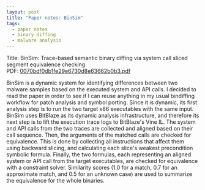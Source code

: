 ```yaml
---
layout: post
title: "Paper notes: BinSim"
tags:
  - paper notes
  - binary diffing
  - malware analysis
---
```

Title: BinSim: Trace-based semantic binary diffing via system call sliced segment equivalence checking<br>
PDF: <a href="/public/0070bdf0db1fe29e6730d8e63662b0b3.pdf">0070bdf0db1fe29e6730d8e63662b0b3.pdf</a>

BinSim is a dynamic system for identifying differences between two malware
samples based on the executed system and API calls. I decided to read the paper
in order to see if I can reuse anything in my usual bindiffing workflow for patch
analysis and symbol porting. Since it is dynamic, its first analysis step is to
run the two target x86 executables with the same input. BinSim uses BitBlaze as
its dynamic analysis infrastructure, and therefore its next step is to lift the
execution trace logs to BitBlaze's Vine IL. The system and API calls from the two
traces are collected and aligned based on their call sequence. Then, the arguments
of the matched calls are checked for equivalence. This is done by collecting all
instructions that affect them using backward slicing, and calculating each
slice's weakest precondition symbolic formula. Finally, the two formulas,
each representing an aligned system or API call from the target executables, are
checked for equivalence with a constraint solver. Similarity scores (1.0 for
a match, 0.7 for an approximate match, and 0.5 for an unknown case) are used
to summarize the equivalence for the whole binaries.
